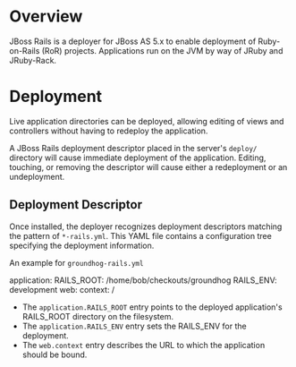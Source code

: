 Overview
========

JBoss Rails is a deployer for JBoss AS 5.x to enable deployment
of Ruby-on-Rails (RoR) projects.  Applications run on the JVM
by way of JRuby and JRuby-Rack.

Deployment
==========

Live application directories can be deployed, allowing editing
of views and controllers without having to redeploy the application.

A JBoss Rails deployment descriptor placed in the server's `deploy/`
directory will cause immediate deployment of the application.  Editing,
touching, or removing the descriptor will cause either a redeployment
or an undeployment.

Deployment Descriptor
---------------------

Once installed, the deployer recognizes deployment descriptors
matching the pattern of `*-rails.yml`.  This YAML file contains
a configuration tree specifying the deployment information.

An example for `groundhog-rails.yml`

  application: 
    RAILS_ROOT: /home/bob/checkouts/groundhog
    RAILS_ENV: development
  web: 
    context: /

* The `application.RAILS_ROOT` entry points to the deployed application's
RAILS_ROOT directory on the filesystem.
* The `application.RAILS_ENV` entry sets the RAILS_ENV for the deployment.
* The `web.context` entry describes the URL to which the application should be bound.
